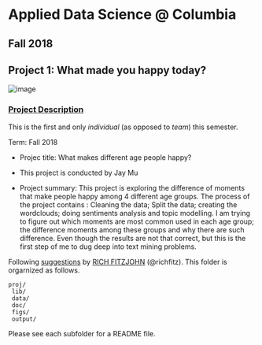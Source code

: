 # Applied Data Science @ Columbia
## Fall 2018
## Project 1: What made you happy today?

![image](figs/title.jpeg)

### [Project Description](doc/)
This is the first and only *individual* (as opposed to *team*) this semester. 

Term: Fall 2018

+ Projec title: What makes different age people happy?
+ This project is conducted by Jay Mu

+ Project summary: This project is exploring the difference of moments that make people happy among 4 different age groups. The process of the project contains : Cleaning the data; Split the data; creating the wordclouds; doing sentiments analysis and topic modelling. I am trying to figure out which moments are most common used in each age group; the difference moments among these groups and why there are such difference. Even though the results are not that correct, but this is the first step of me to dug deep into text mining problems.

Following [suggestions](http://nicercode.github.io/blog/2013-04-05-projects/) by [RICH FITZJOHN](http://nicercode.github.io/about/#Team) (@richfitz). This folder is orgarnized as follows.

```
proj/
 lib/
 data/
 doc/
 figs/
 output/
```

Please see each subfolder for a README file.
